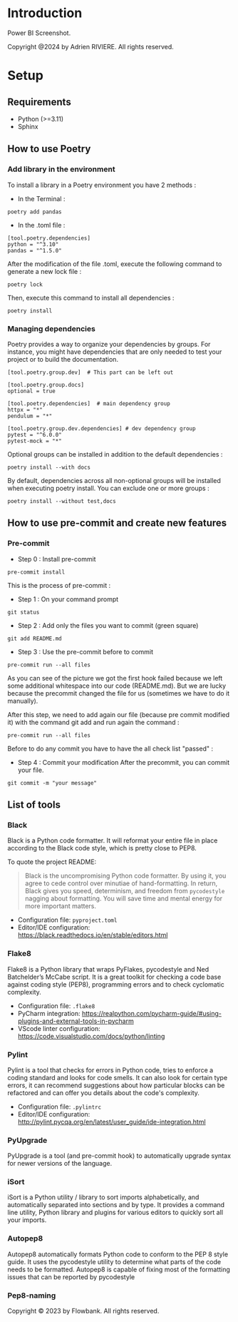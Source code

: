 # Introduction

Power BI Screenshot.

Copyright @2024 by Adrien RIVIERE. All rights reserved.

# Setup

## Requirements

* Python (>=3.11)
* Sphinx

## How to use Poetry

### Add library in the environment

To install a library in a Poetry environment you have 2 methods :

- In the Terminal :
```
poetry add pandas
```

- In the .toml file :
```
[tool.poetry.dependencies]
python = "^3.10"
pandas = "^1.5.0"
```

After the modification of the file .toml, execute the following command to generate a new lock file :
```
poetry lock
```

Then, execute this command to install all dependencies :
```
poetry install
```

### Managing dependencies

Poetry provides a way to organize  your dependencies by groups.
For instance, you might have dependencies that are only needed to test your project or to build the documentation.

```
[tool.poetry.group.dev]  # This part can be left out

[tool.poetry.group.docs]
optional = true

[tool.poetry.dependencies]  # main dependency group
httpx = "*"
pendulum = "*"

[tool.poetry.group.dev.dependencies] # dev dependency group
pytest = "^6.0.0"
pytest-mock = "*"
```

Optional groups can be installed in addition to the default dependencies :

```
poetry install --with docs
```

By default, dependencies across all non-optional groups will be installed when executing poetry install.
You can exclude one or more groups :

```
poetry install --without test,docs
```

## How to use pre-commit and create new features

### Pre-commit

- Step 0 : Install pre-commit

```
pre-commit install
```
This is the process of pre-commit :
- Step 1 : On your command prompt
```
git status
```
- Step 2 : Add only the files you want to commit (green square)

```
git add README.md
```
- Step 3 : Use the pre-commit before to commit
```
pre-commit run --all files
```
As you can see of the picture we got the first hook failed because we left some additional
whitespace into our code (README.md). But we are lucky because the precommit changed the file for us
(sometimes we have to do it manually).

After this step, we need to add again our file (because pre commit modified it) with the command git add
and run again the command :
```
pre-commit run --all files
```
Before to do any commit you have to have the all check list "passed" :

- Step 4 : Commit your modification
After the precommit, you can commit your file.
```
git commit -m "your message"
```

## List of tools

### Black

Black is a Python code formatter. It will reformat your entire file in place
according to the Black code style, which is pretty close to PEP8.

To quote the project README:

> Black is the uncompromising Python code formatter. By using it, you agree to
> cede control over minutiae of hand-formatting. In return, Black gives you speed,
> determinism, and freedom from `pycodestyle` nagging about formatting. You will
> save time and mental energy for more important matters.

- Configuration file: `pyproject.toml`
- Editor/IDE configuration: https://black.readthedocs.io/en/stable/editors.html

### Flake8

Flake8 is a Python library that wraps PyFlakes, pycodestyle and Ned Batchelder’s McCabe script.
It is a great toolkit for checking a code base against coding style (PEP8), programming errors
and to check cyclomatic complexity.

- Configuration file: `.flake8`
- PyCharm integration: https://realpython.com/pycharm-guide/#using-plugins-and-external-tools-in-pycharm
- VScode linter configuration: https://code.visualstudio.com/docs/python/linting

### Pylint

Pylint is a tool that checks for errors in Python code, tries to enforce a coding standard and
looks for code smells. It can also look for certain type errors, it can recommend suggestions
about how particular blocks can be refactored and can offer you details about the code's complexity.

- Configuration file: `.pylintrc`
- Editor/IDE configuration: http://pylint.pycqa.org/en/latest/user_guide/ide-integration.html

### PyUpgrade

PyUpgrade is a  tool (and pre-commit hook) to automatically upgrade syntax for newer versions of the language.

### iSort

iSort is a Python utility / library to sort imports alphabetically,
and automatically separated into sections and by type.
It provides a command line utility, Python library and plugins for various
editors to quickly sort all your imports.

### Autopep8

Autopep8 automatically formats Python code to conform to the PEP 8 style guide.
It uses the pycodestyle utility to determine what parts of the code needs to be formatted.
Autopep8 is capable of fixing most of the formatting issues that can be reported by pycodestyle

### Pep8-naming
Copyright © 2023 by Flowbank. All rights reserved.
